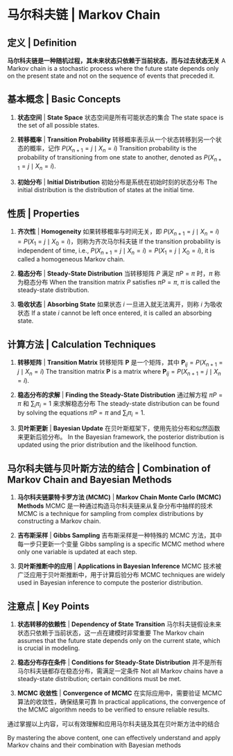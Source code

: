 # 马尔科夫链 | Markov Chain

## 定义 | Definition

**马尔科夫链是一种随机过程，其未来状态只依赖于当前状态，而与过去状态无关**
A Markov chain is a stochastic process where the future state depends only on the present state and not on the sequence of events that preceded it.

## 基本概念 | Basic Concepts

1. **状态空间** | **State Space**
   状态空间是所有可能状态的集合
   The state space is the set of all possible states.

2. **转移概率** | **Transition Probability**
   转移概率表示从一个状态转移到另一个状态的概率，记作 $P(X_{n+1}=j \mid X_n=i)$
   Transition probability is the probability of transitioning from one state to another, denoted as $P(X_{n+1}=j \mid X_n=i)$.

3. **初始分布** | **Initial Distribution**
   初始分布是系统在初始时刻的状态分布
   The initial distribution is the distribution of states at the initial time.

## 性质 | Properties

1. **齐次性** | **Homogeneity**
   如果转移概率与时间无关，即 $P(X_{n+1}=j \mid X_n=i) = P(X_1=j \mid X_0=i)$，则称为齐次马尔科夫链
   If the transition probability is independent of time, i.e., $P(X_{n+1}=j \mid X_n=i) = P(X_1=j \mid X_0=i)$, it is called a homogeneous Markov chain.

2. **稳态分布** | **Steady-State Distribution**
   当转移矩阵 $P$ 满足 $\pi P = \pi$ 时，$\pi$ 称为稳态分布
   When the transition matrix $P$ satisfies $\pi P = \pi$, $\pi$ is called the steady-state distribution.

3. **吸收状态** | **Absorbing State**
   如果状态 $i$ 一旦进入就无法离开，则称 $i$ 为吸收状态
   If a state $i$ cannot be left once entered, it is called an absorbing state.

## 计算方法 | Calculation Techniques

1. **转移矩阵** | **Transition Matrix**
   转移矩阵 $\mathbf{P}$ 是一个矩阵，其中 $\mathbf{P}_{ij} = P(X_{n+1}=j \mid X_n=i)$
   The transition matrix $\mathbf{P}$ is a matrix where $\mathbf{P}_{ij} = P(X_{n+1}=j \mid X_n=i)$.

2. **稳态分布的求解** | **Finding the Steady-State Distribution**
   通过解方程 $\pi P = \pi$ 和 $\sum_{i} \pi_i = 1$ 来求解稳态分布
   The steady-state distribution can be found by solving the equations $\pi P = \pi$ and $\sum_{i} \pi_i = 1$.

3. **贝叶斯更新** | **Bayesian Update**
   在贝叶斯框架下，使用先验分布和似然函数来更新后验分布。
   In the Bayesian framework, the posterior distribution is updated using the prior distribution and the likelihood function.

## 马尔科夫链与贝叶斯方法的结合 | Combination of Markov Chain and Bayesian Methods

1. **马尔科夫链蒙特卡罗方法 (MCMC)** | **Markov Chain Monte Carlo (MCMC) Methods**
   MCMC 是一种通过构造马尔科夫链来从复杂分布中抽样的技术
   MCMC is a technique for sampling from complex distributions by constructing a Markov chain.

2. **吉布斯采样** | **Gibbs Sampling**
   吉布斯采样是一种特殊的 MCMC 方法，其中每一步只更新一个变量
   Gibbs sampling is a specific MCMC method where only one variable is updated at each step.

3. **贝叶斯推断中的应用** | **Applications in Bayesian Inference**
   MCMC 技术被广泛应用于贝叶斯推断中，用于计算后验分布
   MCMC techniques are widely used in Bayesian inference to compute the posterior distribution.

## 注意点 | Key Points

1. **状态转移的依赖性** | **Dependency of State Transition**
   马尔科夫链假设未来状态只依赖于当前状态，这一点在建模时非常重要
   The Markov chain assumes that the future state depends only on the current state, which is crucial in modeling.

2. **稳态分布存在条件** | **Conditions for Steady-State Distribution**
   并不是所有马尔科夫链都存在稳态分布，需满足一定条件
   Not all Markov chains have a steady-state distribution; certain conditions must be met.

3. **MCMC 收敛性** | **Convergence of MCMC**
   在实际应用中，需要验证 MCMC 算法的收敛性，确保结果可靠
   In practical applications, the convergence of the MCMC algorithm needs to be verified to ensure reliable results.

通过掌握以上内容，可以有效理解和应用马尔科夫链及其在贝叶斯方法中的结合

By mastering the above content, one can effectively understand and apply Markov chains and their combination with Bayesian methods
